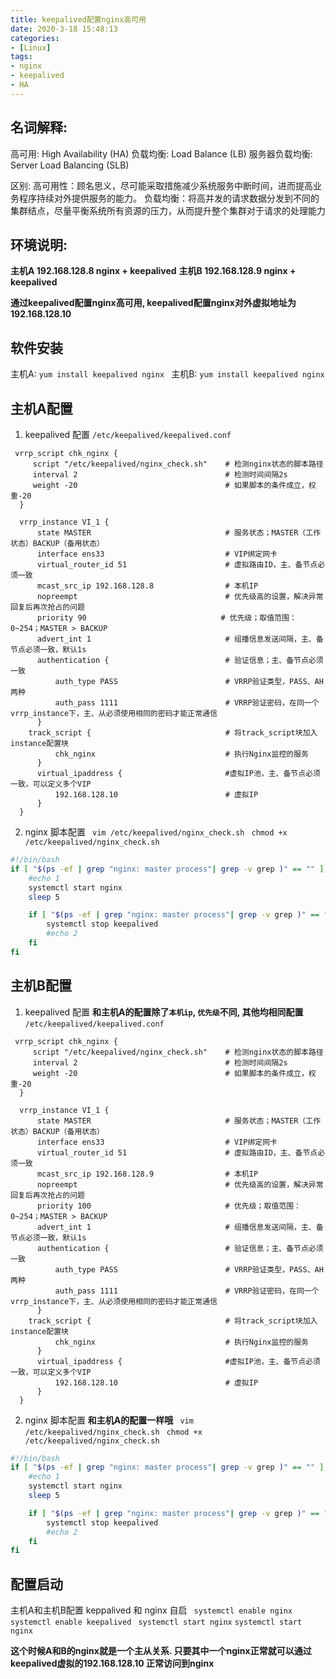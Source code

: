 ```yaml
---
title: keepalived配置nginx高可用
date: 2020-3-18 15:48:13
categories: 
- [Linux]
tags: 
- nginx
- keepalived
- HA
---
```


## 名词解释:
高可用: High Availability (HA)
负载均衡: Load Balance (LB) 
服务器负载均衡: Server Load Balancing (SLB)

区别: 高可用性：顾名思义，尽可能采取措施减少系统服务中断时间，进而提高业务程序持续对外提供服务的能力。 负载均衡：将高并发的请求数据分发到不同的集群结点，尽量平衡系统所有资源的压力，从而提升整个集群对于请求的处理能力

## 环境说明:
**主机A 192.168.128.8 nginx + keepalived**
**主机B 192.168.128.9 nginx + keepalived**

**通过keepalived配置nginx高可用, keepalived配置nginx对外虚拟地址为 192.168.128.10**

## 软件安装
主机A:  ```yum install keepalived nginx ```
主机B:  ```yum install keepalived nginx ```

## 主机A配置

1) keepalived 配置
``` /etc/keepalived/keepalived.conf ```

```
 vrrp_script chk_nginx {
     script "/etc/keepalived/nginx_check.sh"    # 检测nginx状态的脚本路径
     interval 2                                 # 检测时间间隔2s
     weight -20                                 # 如果脚本的条件成立，权重-20
  }

  vrrp_instance VI_1 {
      state MASTER                              # 服务状态；MASTER（工作状态）BACKUP（备用状态）
      interface ens33                           # VIP绑定网卡
      virtual_router_id 51                      # 虚拟路由ID，主、备节点必须一致
      mcast_src_ip 192.168.128.8                # 本机IP
      nopreempt                                 # 优先级高的设置，解决异常回复后再次抢占的问题
      priority 90                              # 优先级；取值范围：0~254；MASTER > BACKUP
      advert_int 1                              # 组播信息发送间隔，主、备节点必须一致，默认1s
      authentication {                          # 验证信息；主、备节点必须一致
          auth_type PASS                        # VRRP验证类型，PASS、AH两种
          auth_pass 1111                        # VRRP验证密码，在同一个vrrp_instance下，主、从必须使用相同的密码才能正常通信
      }
    track_script {                              # 将track_script块加入instance配置块
          chk_nginx                             # 执行Nginx监控的服务
      }
      virtual_ipaddress {                       #虚拟IP池，主、备节点必须一致，可以定义多个VIP
          192.168.128.10                        # 虚拟IP
      }
  }
```
2) nginx 脚本配置
``` vim /etc/keepalived/nginx_check.sh```
``` chmod +x /etc/keepalived/nginx_check.sh```

``` bash
#!/bin/bash
if [ "$(ps -ef | grep "nginx: master process"| grep -v grep )" == "" ];then
    #echo 1
    systemctl start nginx
    sleep 5

    if [ "$(ps -ef | grep "nginx: master process"| grep -v grep )" == "" ];then
        systemctl stop keepalived
        #echo 2
    fi
fi
```

## 主机B配置

1) keepalived 配置
**和主机A的配置除了```本机ip```, ```优先级```不同, 其他均相同配置**
``` /etc/keepalived/keepalived.conf ```

```
 vrrp_script chk_nginx {
     script "/etc/keepalived/nginx_check.sh"    # 检测nginx状态的脚本路径
     interval 2                                 # 检测时间间隔2s
     weight -20                                 # 如果脚本的条件成立，权重-20
  }

  vrrp_instance VI_1 {
      state MASTER                              # 服务状态；MASTER（工作状态）BACKUP（备用状态）
      interface ens33                           # VIP绑定网卡
      virtual_router_id 51                      # 虚拟路由ID，主、备节点必须一致
      mcast_src_ip 192.168.128.9                # 本机IP
      nopreempt                                 # 优先级高的设置，解决异常回复后再次抢占的问题
      priority 100                              # 优先级；取值范围：0~254；MASTER > BACKUP
      advert_int 1                              # 组播信息发送间隔，主、备节点必须一致，默认1s
      authentication {                          # 验证信息；主、备节点必须一致
          auth_type PASS                        # VRRP验证类型，PASS、AH两种
          auth_pass 1111                        # VRRP验证密码，在同一个vrrp_instance下，主、从必须使用相同的密码才能正常通信
      }
    track_script {                              # 将track_script块加入instance配置块
          chk_nginx                             # 执行Nginx监控的服务
      }
      virtual_ipaddress {                       #虚拟IP池，主、备节点必须一致，可以定义多个VIP
          192.168.128.10                        # 虚拟IP
      }
  }
```

2) nginx 脚本配置
**和主机A的配置一样哦**
``` vim /etc/keepalived/nginx_check.sh```
``` chmod +x /etc/keepalived/nginx_check.sh```

``` bash
#!/bin/bash
if [ "$(ps -ef | grep "nginx: master process"| grep -v grep )" == "" ];then
    #echo 1
    systemctl start nginx
    sleep 5

    if [ "$(ps -ef | grep "nginx: master process"| grep -v grep )" == "" ];then
        systemctl stop keepalived
        #echo 2
    fi
fi
```

## 配置启动
主机A和主机B配置 keppalived 和 nginx 自启
``` systemctl enable nginx```
``` systemctl enable keepalived```
``` systemctl start nginx```
``` systemctl start nginx ```

**这个时候A和B的nginx就是一个主从关系. 只要其中一个nginx正常就可以通过keepalived虚拟的192.168.128.10 正常访问到nginx**